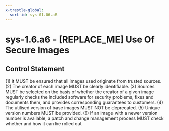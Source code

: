 ```yaml
---
x-trestle-global:
  sort-id: sys-01.06.a6
---
```


# sys-1.6.a6 - \[REPLACE_ME\] Use Of Secure Images

## Control Statement

(1) It MUST be ensured that all images used originate from trusted sources. (2) The creator of each image MUST be clearly identifiable. (3) Sources MUST be selected on the basis of whether the creator of a given image regularly checks the included software for security problems, fixes and documents them, and provides corresponding guarantees to customers. (4) The utilised version of base images MUST NOT be deprecated. (5) Unique version numbers MUST be provided. (6) If an image with a newer version number is available, a patch and change management process MUST check whether and how it can be rolled out
